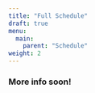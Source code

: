 ```yaml
---
title: "Full Schedule"
draft: true
menu:
  main:
    parent: "Schedule"
weight: 2
---
```


### **More info soon!**